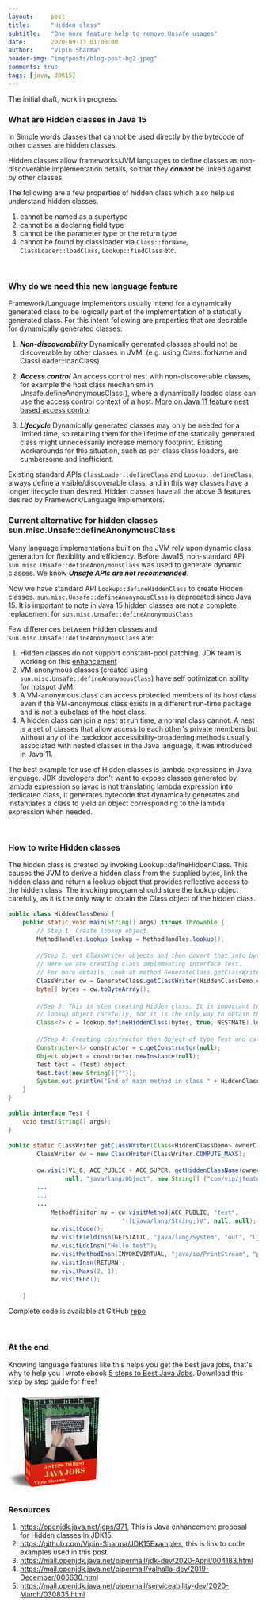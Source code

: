 ```yaml
---
layout:     post
title:      "Hidden class"
subtitle:   "One more feature help to remove Unsafe usages"
date:       2020-09-13 01:00:00
author:     "Vipin Sharma"
header-img: "img/posts/blog-post-bg2.jpeg"
comments: true
tags: [java, JDK15]
---
```


The initial draft, work in progress.

<!-- Attention -->
### What are Hidden classes in Java 15
In Simple words classes that cannot be used directly by the bytecode of other classes are hidden classes.

Hidden classes allow frameworks/JVM languages to define classes as 
non-discoverable implementation details, so that they ***cannot*** be linked against 
by other classes.

<!--Hidden classes cannot be symbolically referenced by other classes.--> 
The following are a few properties of hidden class which also help us understand hidden classes. 
1. cannot be named as a supertype
2. cannot be a declaring field type
3. cannot be the parameter type or the return type 
4. cannot be found by classloader via `Class::forName`, `ClassLoader::loadClass`, 
`Lookup::findClass` etc.


<!--
Deprecate the non-standard API sun.misc.Unsafe::defineAnonymousClass, with the 
intent to deprecate it for removal in a future release. -->


<br>

<!-- Interest -->
### Why do we need this new language feature

Framework/Language implementors usually intend for a dynamically generated class to be 
logically part of the implementation of a statically generated class. 
For this intent following are properties that are desirable for dynamically generated classes:


1. ***Non-discoverability***
Dynamically generated classes should not be discoverable by other classes in JVM.
(e.g. using Class::forName and ClassLoader::loadClass)

2. ***Access control***
An access control nest with non-discoverable classes, for example the host class mechanism 
in Unsafe.defineAnonymousClass(), where a dynamically loaded class can use the 
access control context of a host. [More on Java 11 feature nest based access control](https://openjdk.java.net/jeps/181) 

3. ***Lifecycle*** 
Dynamically generated classes may only be needed for a limited time, 
so retaining them for the lifetime of the statically generated class might 
unnecessarily increase memory footprint. Existing workarounds for this situation, 
such as per-class class loaders, are cumbersome and inefficient.


Existing standard APIs `ClassLoader::defineClass` and `Lookup::defineClass`, always define 
a visible/discoverable class, and in this way classes have a longer lifecycle than desired.
Hidden classes have all the above 3 features desired by Framework/Language implementors.

### Current alternative for hidden classes sun.misc.Unsafe::defineAnonymousClass

Many language implementations built on the JVM rely upon dynamic class generation 
for flexibility and efficiency.
Before Java15, non-standard API `sun.misc.Unsafe::defineAnonymousClass` was 
used to generate dynamic classes.
We know ***Unsafe APIs are not recommended***.

Now we have standard API `Lookup::defineHiddenClass` to create Hidden classes. 
`sun.misc.Unsafe::defineAnonymousClass` is deprecated since Java 15.
It is important to note in Java 15 hidden classes are not a complete replacement for `sun.misc.Unsafe::defineAnonymousClass`

Few differences between Hidden classes and `sun.misc.Unsafe::defineAnonymousClass` are:
1. Hidden classes do not support constant-pool patching. 
JDK team is working on this [<ins>enhancement</ins>](https://mail.openjdk.java.net/pipermail/valhalla-dev/2020-November/008251.html)
2. VM-anonymous classes (created using `sun.misc.Unsafe::defineAnonymousClass`) have self optimization ability for hotspot JVM.
3. A VM-anonymous class can access protected members of its host class even if the 
VM-anonymous class exists in a different run-time package and is not a subclass of the host class.
4. A hidden class can join a nest at run time, a normal class cannot. 
A nest is a set of classes that allow access to each other's private members but 
without any of the backdoor accessibility-broadening methods usually associated 
with nested classes in the Java language, it was introduced in Java 11.  

The best example for use of Hidden classes is lambda expressions in Java language.
JDK developers don't want to expose classes generated by lambda expression so
javac is not translating lambda expression into dedicated class, it generates 
bytecode that dynamically generates and instantiates a class to yield an object
corresponding to the lambda expression when needed.

<!-- Before Java 15 for Lambda expressions `sun.misc.Unsafe::defineAnonymousClass` was used in JDK. 
Since Java 15 lambda expression are using Hidden classes.-->

<br>

<!-- Desire -->
### How to write Hidden classes

<!--
A hidden class specific way to have a defining class loader. 
This is necessary to resolve types used by the hidden class's own fields and methods. 
In particular, a hidden class has the same defining class loader, runtime package, 
and protection domain as the lookup class, which is the class that originally 
obtained the lookup object on which Lookup::defineHiddenClass is invoked. 
-->

<!--Hidden classes have different handling of classloaders, that makes it non discoverable to other classes.-->

The hidden class is created by invoking Lookup::defineHiddenClass.
This causes the JVM to derive a hidden class from the supplied bytes, link the hidden class 
and return a lookup object that provides reflective access to the hidden class.
The invoking program should store the lookup object carefully,
as it is the only way to obtain the Class object of the hidden class.

```java
public class HiddenClassDemo {
    public static void main(String[] args) throws Throwable {
        // Step 1: Create lookup object.
        MethodHandles.Lookup lookup = MethodHandles.lookup();
        
        //Step 2: get ClassWriter objects and then covert that into byte array.
        // Here we are creating class implementing interface Test. 
        // For more details, Look at method GenerateClass.getClassWriter, link https://github.com/Vipin-Sharma/JDK15Examples/blob/master/src/main/java/com/vip/jfeatures/jdk15/hiddenclass/GenerateClass.java#L22
        ClassWriter cw = GenerateClass.getClassWriter(HiddenClassDemo.class);
        byte[] bytes = cw.toByteArray();
        
        //Sep 3: This is step creating Hidden class, It is important to note the invoking program should store the 
        // lookup object carefully, for it is the only way to obtain the Class object of the hidden class.
        Class<?> c = lookup.defineHiddenClass(bytes, true, NESTMATE).lookupClass();
        
        //Step 4: Creating constructor then Object of type Test and calling a simple function test. 
        Constructor<?> constructor = c.getConstructor(null);
        Object object = constructor.newInstance(null);
        Test test = (Test) object;
        test.test(new String[]{""});
        System.out.println("End of main method in class " + HiddenClassDemo.class.getName());
    }
}
```

```java
public interface Test {
    void test(String[] args);
}
```

```java
public static ClassWriter getClassWriter(Class<HiddenClassDemo> ownerClassName) {
        ClassWriter cw = new ClassWriter(ClassWriter.COMPUTE_MAXS);

        cw.visit(V1_6, ACC_PUBLIC + ACC_SUPER, getHiddenClassName(ownerClassName),
                null, "java/lang/Object", new String[] {"com/vip/jfeatures/jdk15/hiddenclass/Test"});
        ...
        ...
        ...
            MethodVisitor mv = cw.visitMethod(ACC_PUBLIC, "test",
                                "([Ljava/lang/String;)V", null, null);
            mv.visitCode();
            mv.visitFieldInsn(GETSTATIC, "java/lang/System", "out", "Ljava/io/PrintStream;");
            mv.visitLdcInsn("Hello test");
            mv.visitMethodInsn(INVOKEVIRTUAL, "java/io/PrintStream", "println", "(Ljava/lang/String;)V");
            mv.visitInsn(RETURN);
            mv.visitMaxs(2, 1);
            mv.visitEnd();        

    }
```

Complete code is available at GitHub [repo](https://github.com/Vipin-Sharma/JDK15Examples)

<br>

### At the end

Knowing language features like this helps you get the best java jobs, that's why to help you
I wrote ebook [5 steps to Best Java Jobs](https://jfeatures.com/).
Download this step by step guide for free!

[<img src="../img/ebook_upd.png" width="200" height="200">](https://jfeatures.com/)


### Resources
1. https://openjdk.java.net/jeps/371, This is Java enhancement proposal for Hidden classes in JDK15.
2. https://github.com/Vipin-Sharma/JDK15Examples, this is link to code examples used in this post.
3. https://mail.openjdk.java.net/pipermail/jdk-dev/2020-April/004183.html
4. https://mail.openjdk.java.net/pipermail/valhalla-dev/2019-December/006630.html
5. https://mail.openjdk.java.net/pipermail/serviceability-dev/2020-March/030835.html